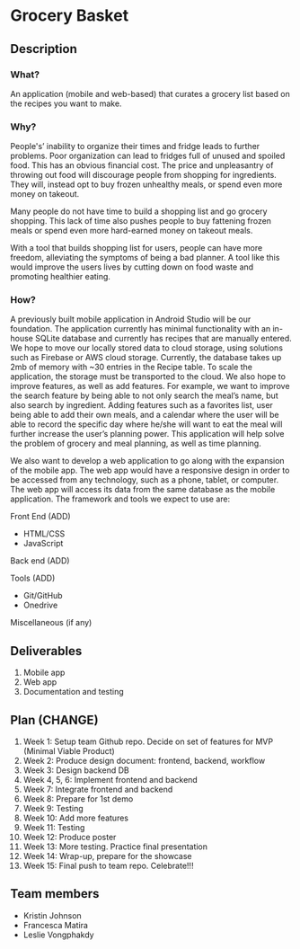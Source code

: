 # Grocery Basket
## Description
### What?

An application (mobile and web-based) that curates a grocery list based on the recipes you want to make. 

### Why?
People's’ inability to organize their times and fridge leads to further problems. Poor organization can lead to fridges full of unused and spoiled food. This has an obvious financial cost. The price and unpleasantry of throwing out food will discourage people from shopping for ingredients. They will, instead opt to buy frozen unhealthy meals, or spend even more money on takeout.  

Many people do not have time to build a shopping list and go grocery shopping. This lack of time also pushes people to buy fattening frozen meals or spend even more hard-earned money on takeout meals. 

With a tool that builds shopping list for users, people can have more freedom, alleviating the symptoms of being a bad planner. A tool like this would improve the users lives by cutting down on food waste and promoting healthier eating. 

### How?
A previously built mobile application in Android Studio will be our foundation. The application currently has minimal functionality with an in-house SQLite database and currently has recipes that are manually entered.  We hope to move our locally stored data to cloud storage, using solutions such as Firebase or AWS cloud storage. Currently, the database takes up 2mb of memory with ~30 entries in the Recipe table. To scale the application, the storage must be transported to the cloud.  We also hope to improve features, as well as add features. For example, we want to improve the search feature by being able to not only search the meal’s name, but also search by ingredient. Adding features such as a favorites list, user being able to add their own meals, and a calendar where the user will be able to record the specific day where he/she will want to eat the meal will further increase the user’s planning power. This application will help solve the problem of grocery and meal planning, as well as time planning. 

We also want to develop a web application to go along with the expansion of the mobile app.  The web app would have a responsive design in order to be accessed from any technology, such as a phone, tablet, or computer.  The web app will access its data from the same database as the mobile application. The framework and tools we expect to use are:

Front End (ADD)
* HTML/CSS
* JavaScript

Back end (ADD)


Tools (ADD)
*  Git/GitHub
* Onedrive

Miscellaneous
(if any)

## Deliverables

1.	Mobile app
2.	Web app
3.	Documentation and testing 

## Plan (CHANGE)

1.	Week 1: Setup team Github repo. Decide on set of features for MVP (Minimal Viable Product)
2.	Week 2: Produce design document: frontend, backend, workflow
3.	Week 3: Design backend DB
4.	Week 4, 5, 6: Implement frontend and backend
5.	Week 7: Integrate frontend and backend
6.	Week 8: Prepare for 1st demo
7.	Week 9: Testing
8.	Week 10: Add more features
9.	Week 11: Testing
10.	Week 12: Produce poster
11.	Week 13: More testing. Practice final presentation
12.	Week 14: Wrap-up, prepare for the showcase
13.	Week 15: Final push to team repo. Celebrate!!!

## Team members

* Kristin Johnson
* Francesca Matira
* Leslie Vongphakdy

